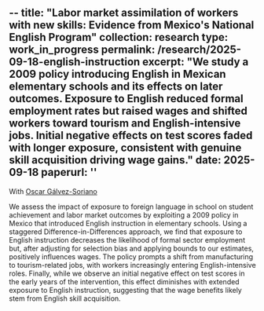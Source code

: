 --
title: "Labor market assimilation of workers with new skills: Evidence from Mexico's National English Program"
collection: research
type: work_in_progress
permalink: /research/2025-09-18-english-instruction
excerpt: "We study a 2009 policy introducing English in Mexican elementary schools and its effects on later outcomes. Exposure to English reduced formal employment rates but raised wages and shifted workers toward tourism and English-intensive jobs. Initial negative effects on test scores faded with longer exposure, consistent with genuine skill acquisition driving wage gains."
date: 2025-09-18
paperurl: ''
---
With [Oscar Gálvez-Soriano](https://sites.google.com/site/oscargalvezsoriano/home)

We assess the impact of exposure to foreign language in school on student achievement and labor market outcomes by exploiting a 2009 policy in Mexico that introduced English instruction in elementary schools. Using a staggered Difference-in-Differences approach, we find that exposure to English instruction decreases the likelihood of formal sector employment but, after adjusting for selection bias and applying bounds to our estimates, positively influences wages. The policy prompts a shift from manufacturing to tourism-related jobs, with workers increasingly entering English-intensive roles. Finally, while we observe an initial negative effect on test scores in the early years of the intervention, this effect diminishes with extended exposure to English instruction, suggesting that the wage benefits likely stem from English skill acquisition.


